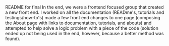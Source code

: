 README for final
In the end, we were a frontend focused group that created a new front end.   I worked on all the documentation (READme's, tutorials and testings/how-to's) made a few front end changes to one page (composing the About page with links to documentation, tutorials, and abouts) and attempted to help solve a logic problem with a piece of the code (solution ended up not being used in the end, however, because a better method was found).
